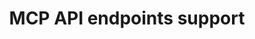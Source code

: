 ---
slug: mcp-api-endpoints
title: MCP API endpoints support
version: v1.520.0
tags: ['MCP', 'API', 'Management']
description: Windmill's MCP integration now provides API endpoints for comprehensive workspace management, enabling programmatic control of Jobs, Resources, Variables, Schedules, and Workers through the Model Context Protocol.
features:
  [
    'API endpoints for monitoring and managing job executions with progress tracking and log retrieval',
    'Resource configuration management for third-party system connections like databases and APIs', 
    'Variable and secrets management with secure credential storage and configuration control',
    'Schedule management with CRON-like automation capabilities for scripts and flows',
    'Worker monitoring and configuration including worker groups and resource allocation'
  ]
docs: /docs/core_concepts/mcp
---